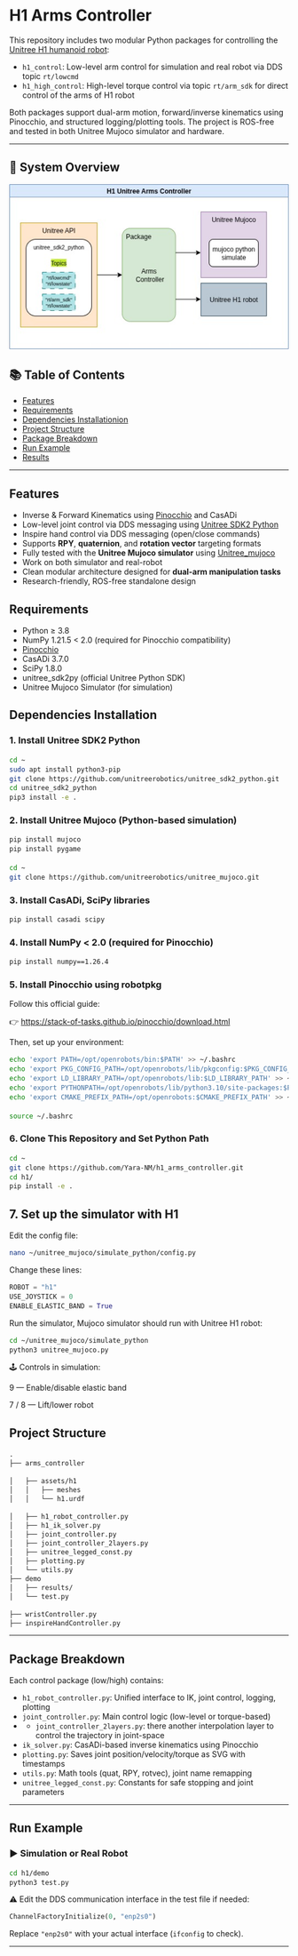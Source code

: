 # H1 Arms Controller

This repository includes two modular Python packages for controlling the [Unitree H1 humanoid robot](https://www.unitree.com/products/h1/):

- `h1_control`: Low-level arm control for simulation and real robot via DDS topic `rt/lowcmd`
- `h1_high_control`: High-level torque control via topic `rt/arm_sdk` for direct control of the arms of H1 robot

Both packages support dual-arm motion, forward/inverse kinematics using Pinocchio, and structured logging/plotting tools. The project is ROS-free and tested in both Unitree Mujoco simulator and hardware.

---

## 🧩 System Overview

![System Overview](structure.jpg)

## 📚 Table of Contents

- [Features](#features)
- [Requirements](#requirements)
- [Dependencies Installationion](#dependencies-installation)
- [Project Structure](#project-structure)
- [Package Breakdown](#package-breakdown)
- [Run Example](#run-example)
- [Results](#results)

---
## Features

- Inverse & Forward Kinematics using [Pinocchio](https://stack-of-tasks.github.io/pinocchio/) and CasADi
- Low-level joint control via DDS messaging using [Unitree SDK2 Python](https://github.com/unitreerobotics/unitree_sdk2_python)
- Inspire hand control via DDS messaging (open/close commands)
- Supports **RPY**, **quaternion**, and **rotation vector** targeting formats
- Fully tested with the **Unitree Mujoco simulator** using [Unitree_mujoco](https://github.com/unitreerobotics/Unitree_mujoco)
- Work on both simulator and real-robot
- Clean modular architecture designed for **dual-arm manipulation tasks**
- Research-friendly, ROS-free standalone design

## Requirements

- Python ≥ 3.8
- NumPy 1.21.5 < 2.0 (required for Pinocchio compatibility)
- [Pinocchio](https://stack-of-tasks.github.io/pinocchio/download.html)
- CasADi 3.7.0
- SciPy 1.8.0
- unitree_sdk2py (official Unitree Python SDK)
- Unitree Mujoco Simulator (for simulation)
## Dependencies Installation
### 1. Install Unitree SDK2 Python

```bash
cd ~
sudo apt install python3-pip
git clone https://github.com/unitreerobotics/unitree_sdk2_python.git
cd unitree_sdk2_python
pip3 install -e .
``` 
### 2. Install Unitree Mujoco (Python-based simulation)

```bash
pip install mujoco
pip install pygame

cd ~
git clone https://github.com/unitreerobotics/unitree_mujoco.git
```
### 3.  Install CasADi, SciPy libraries
```bash
pip install casadi scipy
```
### 4. Install NumPy < 2.0 (required for Pinocchio)
```bash
pip install numpy==1.26.4
```
### 5. Install Pinocchio using robotpkg
Follow this official guide:

👉 https://stack-of-tasks.github.io/pinocchio/download.html

Then, set up your environment:
```bash
echo 'export PATH=/opt/openrobots/bin:$PATH' >> ~/.bashrc
echo 'export PKG_CONFIG_PATH=/opt/openrobots/lib/pkgconfig:$PKG_CONFIG_PATH' >> ~/.bashrc
echo 'export LD_LIBRARY_PATH=/opt/openrobots/lib:$LD_LIBRARY_PATH' >> ~/.bashrc
echo 'export PYTHONPATH=/opt/openrobots/lib/python3.10/site-packages:$PYTHONPATH' >> ~/.bashrc
echo 'export CMAKE_PREFIX_PATH=/opt/openrobots:$CMAKE_PREFIX_PATH' >> ~/.bashrc

source ~/.bashrc
```
### 6. Clone This Repository and Set Python Path 
```bash
cd ~
git clone https://github.com/Yara-NM/h1_arms_controller.git
cd h1/
pip install -e .
```
## 7. Set up the simulator with H1 
Edit the config file:
```bash
nano ~/unitree_mujoco/simulate_python/config.py
```
Change these lines:
```python
ROBOT = "h1"
USE_JOYSTICK = 0
ENABLE_ELASTIC_BAND = True
```
Run the simulator, Mujoco simulator should run with Unitree H1 robot:
```bash
cd ~/unitree_mujoco/simulate_python
python3 unitree_mujoco.py
```

🕹️ Controls in simulation:

9 — Enable/disable elastic band

7 / 8 — Lift/lower robot


## Project Structure

```text
.
├── arms_controller

│   ├── assets/h1
│   │   ├── meshes
│   │   └── h1.urdf

│   ├── h1_robot_controller.py
│   ├── h1_ik_solver.py
│   ├── joint_controller.py
│   ├── joint_controller_2layers.py
│   ├── unitree_legged_const.py
│   ├── plotting.py
│   └── utils.py   
├── demo
│   ├── results/ 
│   └── test.py

├── wristController.py
├── inspireHandController.py
```

---

## Package Breakdown

Each control package (low/high) contains:

- `h1_robot_controller.py`: Unified interface to IK, joint control, logging, plotting
- `joint_controller.py`: Main control logic (low-level or torque-based)
- - `joint_controller_2layers.py`: there another interpolation layer to control the trajectory in joint-space 
- `ik_solver.py`: CasADi-based inverse kinematics using Pinocchio
- `plotting.py`: Saves joint position/velocity/torque as SVG with timestamps
- `utils.py`: Math tools (quat, RPY, rotvec), joint name remapping
- `unitree_legged_const.py`: Constants for safe stopping and joint parameters

---

## Run Example

### ▶️  Simulation or Real Robot
```bash
cd h1/demo
python3 test.py
```

⚠️ Edit the DDS communication interface in the test file if needed:
```python
ChannelFactoryInitialize(0, "enp2s0")
```
Replace `"enp2s0"` with your actual interface (`ifconfig` to check).

---



 
